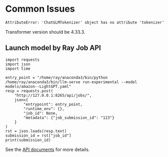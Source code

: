 # Common Issues

`AttributeError: 'ChatGLMTokenizer' object has no attribute 'tokenizer'`

Transformer version should be 4.33.3.

## Launch model by Ray Job API

```
import requests
import json
import time

entry_point = "/home/ray/anaconda3/bin/python /home/ray/anaconda3/bin/llm-serve run-experimental --model models/amazon--LightGPT.yaml"
resp = requests.post(
    "http://127.0.0.1:8265/api/jobs/",
    json={
        "entrypoint": entry_point,
        "runtime_env": {},
        "job_id": None,
        "metadata": {"job_submission_id": "123"}
    }
)
rst = json.loads(resp.text)
submission_id = rst["job_id"]
print(submission_id)
```

See the [API documents](https://docs.ray.io/en/latest/cluster/running-applications/job-submission/api.html#/paths/~1api~1jobs/post) for more details.
